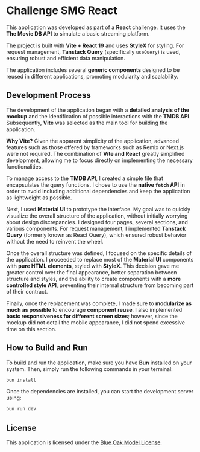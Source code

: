 # Challenge SMG React

This application was developed as part of a **React** challenge. It uses the
**The Movie DB API** to simulate a basic streaming platform.

The project is built with **Vite + React 19** and uses **StyleX** for styling.
For request management, **Tanstack Query** (specifically `useQuery`) is used,
ensuring robust and efficient data manipulation.

The application includes several **generic components** designed to be reused in
different applications, promoting modularity and scalability.

## Development Process

The development of the application began with a **detailed analysis of the
mockup** and the identification of possible interactions with the **TMDB API**.
Subsequently, **Vite** was selected as the main tool for building the
application.

**Why Vite?** Given the apparent simplicity of the application, advanced
features such as those offered by frameworks such as Remix or Next.js were not
required. The combination of **Vite and React** greatly simplified development,
allowing me to focus directly on implementing the necessary functionalities.

To manage access to the **TMDB API**, I created a simple file that encapsulates
the query functions. I chose to use the **native `fetch` API** in order to avoid
including additional dependencies and keep the application as lightweight as
possible.

Next, I used **Material UI** to prototype the interface. My goal was to quickly
visualize the overall structure of the application, without initially worrying
about design discrepancies. I designed four pages, several sections, and various
components. For request management, I implemented **Tanstack Query** (formerly
known as React Query), which ensured robust behavior without the need to
reinvent the wheel.

Once the overall structure was defined, I focused on the specific details of the
application. I proceeded to replace most of the **Material UI** components with
**pure HTML elements**, styled with **StyleX**. This decision gave me greater
control over the final appearance, better separation between structure and
styles, and the ability to create components with a **more controlled style
API**, preventing their internal structure from becoming part of their contract.

Finally, once the replacement was complete, I made sure to **modularize as much
as possible** to encourage **component reuse**. I also implemented **basic
responsiveness for different screen sizes**; however, since the mockup did not
detail the mobile appearance, I did not spend excessive time on this section.

## How to Build and Run

To build and run the application, make sure you have **Bun** installed on your
system. Then, simply run the following commands in your terminal:

```sh
bun install
```

Once the dependencies are installed, you can start the development server using:

```sh
bun run dev
```

## License

This application is licensed under the [Blue Oak Model License](LICENSE.md).
